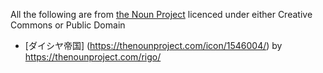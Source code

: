 All the following are from [the Noun Project](https://thenounproject.com) licenced under either Creative Commons or Public Domain

* [ダイシヤ帝国] (https://thenounproject.com/icon/1546004/) by https://thenounproject.com/rigo/

